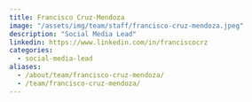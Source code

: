 ```yaml
---
title: Francisco Cruz-Mendoza
image: "/assets/img/team/staff/francisco-cruz-mendoza.jpeg"
description: "Social Media Lead"
linkedin: https://www.linkedin.com/in/franciscocrz
categories:
  - social-media-lead
aliases:
  - /about/team/francisco-cruz-mendoza/
  - /team/francisco-cruz-mendoza/
---
```


